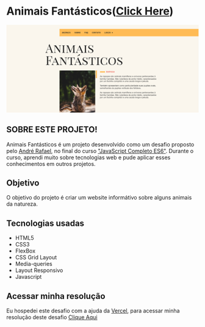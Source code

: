 # Animais Fantásticos([Click Here](https://github.com/Netinhoalves/animais-fantasticos))

![Preview](./img/preview//preview-desktop.png)

## SOBRE ESTE PROJETO!

Animais Fantásticos é um projeto desenvolvido como um desafio proposto pelo [André Rafael](https://www.youtube.com/origamid), no final do curso ["JavaScript Completo ES6"](https://www.origamid.com/curso/javascript-completo-es6). Durante o curso, aprendi muito sobre tecnologias web e pude aplicar esses conhecimentos em outros projetos.

## Objetivo
O objetivo do projeto é criar um website informátivo sobre alguns animais da natureza.

## Tecnologias usadas

* HTML5
* CSS3
* FlexBox
* CSS Grid Layout
* Media-queries
* Layout Responsivo
* Javascript

## Acessar minha resolução

   Eu hospedei este desafio com a ajuda da [Vercel](https://vercel.com/), para acessar minha resolução deste desafio [Clique Aqui](#)